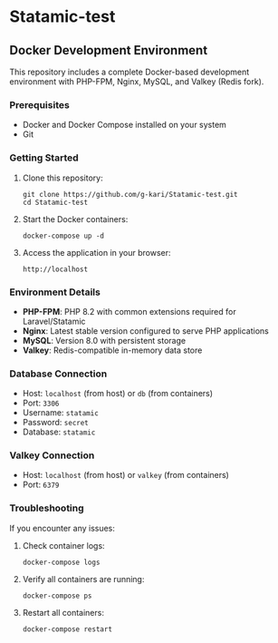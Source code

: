 # Statamic-test

## Docker Development Environment

This repository includes a complete Docker-based development environment with PHP-FPM, Nginx, MySQL, and Valkey (Redis fork).

### Prerequisites

- Docker and Docker Compose installed on your system
- Git

### Getting Started

1. Clone this repository:
   ```
   git clone https://github.com/g-kari/Statamic-test.git
   cd Statamic-test
   ```

2. Start the Docker containers:
   ```
   docker-compose up -d
   ```

3. Access the application in your browser:
   ```
   http://localhost
   ```

### Environment Details

- **PHP-FPM**: PHP 8.2 with common extensions required for Laravel/Statamic
- **Nginx**: Latest stable version configured to serve PHP applications
- **MySQL**: Version 8.0 with persistent storage
- **Valkey**: Redis-compatible in-memory data store

### Database Connection

- Host: `localhost` (from host) or `db` (from containers)
- Port: `3306`
- Username: `statamic`
- Password: `secret`
- Database: `statamic`

### Valkey Connection

- Host: `localhost` (from host) or `valkey` (from containers)
- Port: `6379`

### Troubleshooting

If you encounter any issues:

1. Check container logs:
   ```
   docker-compose logs
   ```

2. Verify all containers are running:
   ```
   docker-compose ps
   ```

3. Restart all containers:
   ```
   docker-compose restart
   ```